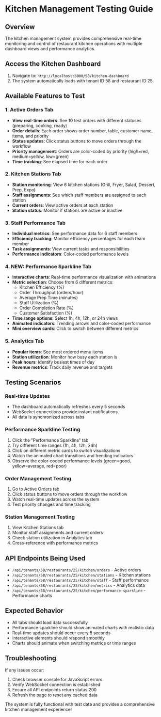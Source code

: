 # Kitchen Management Testing Guide

## Overview
The kitchen management system provides comprehensive real-time monitoring and control of restaurant kitchen operations with multiple dashboard views and performance analytics.

## Access the Kitchen Dashboard
1. Navigate to: `http://localhost:5000/58/kitchen-dashboard`
2. The system automatically loads with tenant ID 58 and restaurant ID 25

## Available Features to Test

### 1. Active Orders Tab
- **View real-time orders**: See 10 test orders with different statuses (preparing, cooking, ready)
- **Order details**: Each order shows order number, table, customer name, items, and priority
- **Status updates**: Click status buttons to move orders through the workflow
- **Priority management**: Orders are color-coded by priority (high=red, medium=yellow, low=green)
- **Time tracking**: See elapsed time for each order

### 2. Kitchen Stations Tab
- **Station monitoring**: View 6 kitchen stations (Grill, Fryer, Salad, Dessert, Prep, Expo)
- **Staff assignments**: See which staff members are assigned to each station
- **Current orders**: View active orders at each station
- **Station status**: Monitor if stations are active or inactive

### 3. Staff Performance Tab
- **Individual metrics**: See performance data for 6 staff members
- **Efficiency tracking**: Monitor efficiency percentages for each team member
- **Task assignments**: View current tasks and responsibilities
- **Performance indicators**: Color-coded performance levels

### 4. **NEW: Performance Sparkline Tab**
- **Interactive charts**: Real-time performance visualization with animations
- **Metric selection**: Choose from 6 different metrics:
  - Kitchen Efficiency (%)
  - Order Throughput (orders/hour)
  - Average Prep Time (minutes)
  - Staff Utilization (%)
  - Order Completion Rate (%)
  - Customer Satisfaction (%)
- **Time range options**: Select 1h, 4h, 12h, or 24h views
- **Animated indicators**: Trending arrows and color-coded performance
- **Mini overview cards**: Click to switch between different metrics

### 5. Analytics Tab
- **Popular items**: See most ordered menu items
- **Station utilization**: Monitor how busy each station is
- **Peak hours**: Identify busiest times of day
- **Revenue metrics**: Track daily revenue and targets

## Testing Scenarios

### Real-time Updates
- The dashboard automatically refreshes every 5 seconds
- WebSocket connections provide instant notifications
- All data is synchronized across tabs

### Performance Sparkline Testing
1. Click the "Performance Sparkline" tab
2. Try different time ranges (1h, 4h, 12h, 24h)
3. Click on different metric cards to switch visualizations
4. Watch the animated chart transitions and trending indicators
5. Observe the color-coded performance levels (green=good, yellow=average, red=poor)

### Order Management Testing
1. Go to Active Orders tab
2. Click status buttons to move orders through the workflow
3. Watch real-time updates across the system
4. Test priority changes and time tracking

### Station Management Testing
1. View Kitchen Stations tab
2. Monitor staff assignments and current orders
3. Check station utilization in Analytics tab
4. Cross-reference with performance metrics

## API Endpoints Being Used
- `/api/tenants/58/restaurants/25/kitchen/orders` - Active orders
- `/api/tenants/58/restaurants/25/kitchen/stations` - Kitchen stations
- `/api/tenants/58/restaurants/25/kitchen/staff` - Staff performance
- `/api/tenants/58/restaurants/25/kitchen/metrics` - Analytics data
- `/api/tenants/58/restaurants/25/kitchen/performance-sparkline` - Performance charts

## Expected Behavior
- All tabs should load data successfully
- Performance sparkline should show animated charts with realistic data
- Real-time updates should occur every 5 seconds
- Interactive elements should respond smoothly
- Charts should animate when switching metrics or time ranges

## Troubleshooting
If any issues occur:
1. Check browser console for JavaScript errors
2. Verify WebSocket connection is established
3. Ensure all API endpoints return status 200
4. Refresh the page to reset any cached data

The system is fully functional with test data and provides a comprehensive kitchen management experience!